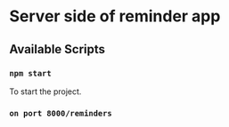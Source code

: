 # Server side of reminder app

## Available Scripts

### `npm start`

To start the project.

### `on port 8000/reminders`
